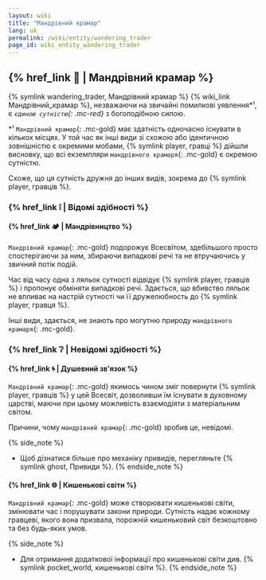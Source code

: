 ```yaml
---
layout: wiki
title: "Мандрівний крамар"
lang: uk
permalink: /wiki/entity/wandering_trader
page_id: wiki_entity_wandering_trader
---
```


## {% href_link 🔗 | Мандрівний крамар %}
{% symlink wandering_trader, Мандрівний крамар %} {% wiki_link Мандрівний_крамар %}, незважаючи на звичайні помилкові уявлення*¹, є _`єдиною сутністю`{: .mc-red}_ з богоподібною силою.

\*¹ `Мандрівний крамар`{: .mc-gold} має здатність одночасно існувати в кількох місцях. У той час як інші види зі схожою або ідентичною зовнішністю є окремими мобами, {% symlink player, гравці %} дійшли висновку, що всі екземпляри `мандрівного крамаря`{: .mc-gold} є окремою сутністю.

Схоже, що ця сутність дружня до інших видів, зокрема до {% symlink player, гравців %}.



### {% href_link ❕ | Відомі здібності %}
#### {% href_link 🏕️ | Мандрівництво %}
`Мандрівний крамар`{: .mc-gold} подорожує Всесвітом, здебільшого просто спостерігаючи за ним, збираючи випадкові речі та не втручаючись у звичний потік подій.

Час від часу одна з ляльок сутності відвідує {% symlink player, гравців %} і пропонує обміняти випадкові речі. Здається, що вбивство ляльок не впливає на настрій сутності чи її дружелюбность до {% symlink player, гравця %}.

Інші види, здається, не знають про могутню природу `мандрівного крамаря`{: .mc-gold}.



### {% href_link ❔ | Невідомі здібності %}
#### {% href_link 🌀 | Душевний зв'язок %}
`Мандрівний крамар`{: .mc-gold} якимось чином зміг повернути {% symlink player, гравців %} у цей Всесвіт, дозволивши їм існувати в духовному царстві, маючи при цьому можливість взаємодіяти з матеріальним світом.

Причини, чому `мандрівний крамар`{: .mc-gold} зробив це, невідомі.

{% side_note %}
* Щоб дізнатися більше про механіку привидів, перегляньте {% symlink ghost, Привиди %}.
{% endside_note %}

#### {% href_link 🌐 | Кишенькові світи %}
`Мандрівний крамар`{: .mc-gold} може створювати кишенькові світи, змінювати час і порушувати закони природи. Сутність надає кожному гравцеві, якого вона призвала, порожній кишеньковий світ безкоштовно та без будь-яких умов.

{% side_note %}
* Для отримання додаткової інформації про кишенькові світи див. {% symlink pocket_world, кишенькові світи %}.
{% endside_note %}
